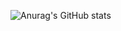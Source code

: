 <!--
[![42 Profile Card](https://1337-readme.vercel.app/api/profile?cursus=42cursus&login=mnaimi)](https://github.com/mohouyizme/1337-readme)

![Visitor Count](https://profile-counter.glitch.me/amen-cmd/count.svg)

<a href="https://github.com/amen-cmd?tab=repositories">
  <img align="center" src="https://github-readme-stats.vercel.app/api/top-langs/?username=amen-cmd&theme=dark"/>
</a>

<a href="https://github.com/amen-cmd?tab=repositories">
 <img align="center" src="https://github-readme-stats.vercel.app/api?username=amen-cmd&line_height=40&show_icons=true&theme=dark">
-->
  
![Anurag's GitHub stats](https://github-readme-stats.vercel.app/api?username=amen-cmd&show_icons=true&theme=radical)
